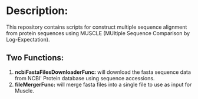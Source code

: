 # Description:

This repository contains scripts for construct multiple sequence alignment from protein sequences using MUSCLE (MUltiple Sequence Comparison by Log-Expectation).

## Two Functions:

1. **ncbiFastaFilesDownloaderFunc:** will download the fasta sequence data from NCBI' Protein database using sequence accessions. 
2. **fileMergerFunc:** will merge fasta files into a single file to use as input for Muscle. 


